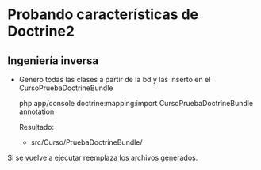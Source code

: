 Probando características de Doctrine2
=====================================

Ingeniería inversa
------------------

  * Genero todas las clases a partir de la bd y las inserto en el CursoPruebaDoctrineBundle 

    php app/console doctrine:mapping:import CursoPruebaDoctrineBundle annotation
    
    Resultado: 
       - src/Curso/PruebaDoctrineBundle/

  Si se vuelve a ejecutar reemplaza los archivos generados.


